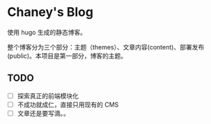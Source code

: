 # Chaney's Blog

使用 hugo 生成的静态博客。

整个博客分为三个部分：主题（themes）、文章内容(content)、部署发布(public)。本项目是第一部分，博客的主题。

## TODO

- [ ] 探索真正的前端模块化
- [ ] 不成功就成仁，直接只用现有的 CMS
- [ ] 文章还是要写滴。。
